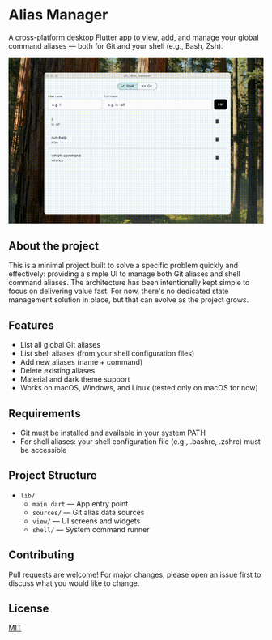 # Alias Manager

A cross-platform desktop Flutter app to view, add, and manage your global command aliases — both for Git and your shell (e.g., Bash, Zsh).

![Demo of Alias Manager](demo.gif)

## About the project

This is a minimal project built to solve a specific problem quickly and effectively: providing a simple UI to manage both Git aliases and shell command aliases.
The architecture has been intentionally kept simple to focus on delivering value fast. For now, there's no dedicated state management solution in place, but that can evolve as the project grows.

## Features

- List all global Git aliases
- List shell aliases (from your shell configuration files)
- Add new aliases (name + command)
- Delete existing aliases
- Material and dark theme support
- Works on macOS, Windows, and Linux (tested only on macOS for now)

## Requirements

- Git must be installed and available in your system PATH
- For shell aliases: your shell configuration file (e.g., .bashrc, .zshrc) must be accessible

## Project Structure

- `lib/`
  - `main.dart` — App entry point
  - `sources/` — Git alias data sources
  - `view/` — UI screens and widgets
  - `shell/` — System command runner

## Contributing

Pull requests are welcome! For major changes, please open an issue first to discuss what you would like to change.

## License

[MIT](LICENSE)
